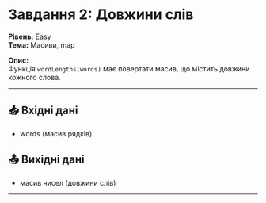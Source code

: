 # Завдання 2: Довжини слів  
**Рівень:** Easy  
**Тема:** Масиви, map  

**Опис:**  
Функція `wordLengths(words)` має повертати масив, що містить довжини кожного слова.  

---
## 📥 Вхідні дані
- words (масив рядків)

## 📤 Вихідні дані
- масив чисел (довжини слів)  

---